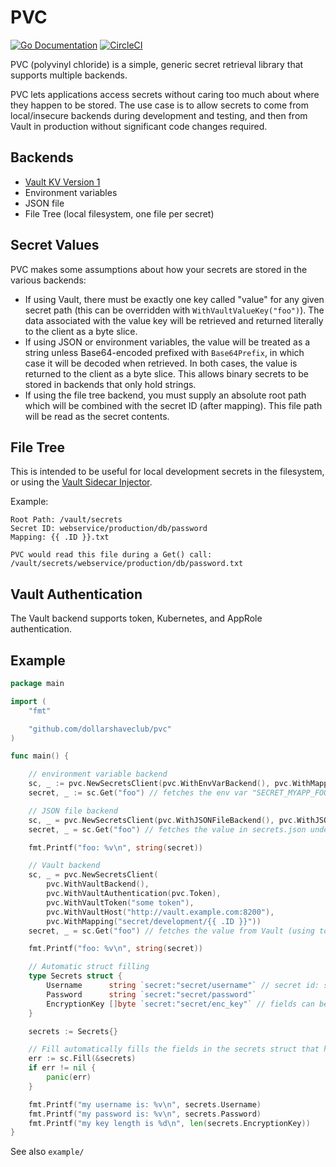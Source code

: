 # PVC
[![Go Documentation](http://img.shields.io/badge/go-documentation-blue.svg?style=flat-square)][godocs]
[![CircleCI](https://circleci.com/gh/dollarshaveclub/pvc.svg?style=svg)](https://circleci.com/gh/dollarshaveclub/pvc)

[godocs]: https://pkg.go.dev/github.com/dollarshaveclub/pvc

PVC (polyvinyl chloride) is a simple, generic secret retrieval library that supports
multiple backends.

PVC lets applications access secrets without caring too much about where they
happen to be stored. The use case is to allow secrets to come from local/insecure
backends during development and testing, and then from Vault in production without
significant code changes required.

## Backends

- [Vault KV Version 1](https://www.vaultproject.io/docs/secrets/kv)
- Environment variables
- JSON file
- File Tree (local filesystem, one file per secret)

## Secret Values

PVC makes some assumptions about how your secrets are stored in the various backends:

- If using Vault, there must be exactly one key called "value" for any given secret path (this can be overridden with 
`WithVaultValueKey("foo")`). The data associated with the value key will be retrieved and returned literally to the 
client as a byte slice.
- If using JSON or environment variables, the value will be treated as a string unless Base64-encoded prefixed with `Base64Prefix`, in which case 
it will be decoded when retrieved. In both cases, the value is returned to the client as a byte slice. This allows binary secrets to be stored in
backends that only hold strings.
- If using the file tree backend, you must supply an absolute root path which will be combined with the secret ID (after
mapping). This file path will be read as the secret contents.

## File Tree
This is intended to be useful for local development secrets in the filesystem, or using 
the [Vault Sidecar Injector](https://www.vaultproject.io/docs/platform/k8s/injector).

Example:

    Root Path: /vault/secrets
    Secret ID: webservice/production/db/password
    Mapping: {{ .ID }}.txt
    
    PVC would read this file during a Get() call:
    /vault/secrets/webservice/production/db/password.txt

## Vault Authentication

The Vault backend supports token, Kubernetes, and AppRole authentication.

## Example

```go
package main

import (
	"fmt"

	"github.com/dollarshaveclub/pvc"
)

func main() {

	// environment variable backend
	sc, _ := pvc.NewSecretsClient(pvc.WithEnvVarBackend(), pvc.WithMapping("SECRET_MYAPP_{{ .ID }}"))
	secret, _ := sc.Get("foo") // fetches the env var "SECRET_MYAPP_FOO"

	// JSON file backend
	sc, _ = pvc.NewSecretsClient(pvc.WithJSONFileBackend(), pvc.WithJSONFileLocation("secrets.json"))
	secret, _ = sc.Get("foo") // fetches the value in secrets.json under the key "foo"

	fmt.Printf("foo: %v\n", string(secret))

	// Vault backend
	sc, _ = pvc.NewSecretsClient(
		pvc.WithVaultBackend(),
		pvc.WithVaultAuthentication(pvc.Token),
		pvc.WithVaultToken("some token"),
		pvc.WithVaultHost("http://vault.example.com:8200"),
		pvc.WithMapping("secret/development/{{ .ID }}"))
	secret, _ = sc.Get("foo") // fetches the value from Vault (using token auth) from path secret/development/foo

	fmt.Printf("foo: %v\n", string(secret))

	// Automatic struct filling
	type Secrets struct {
		Username      string `secret:"secret/username"` // secret id: secret/username
		Password      string `secret:"secret/password"`
		EncryptionKey []byte `secret:"secret/enc_key"` // fields can be strings or byte slices
	}

	secrets := Secrets{}

	// Fill automatically fills the fields in the secrets struct that have "secret" tags
	err := sc.Fill(&secrets)
	if err != nil {
		panic(err)
	}

	fmt.Printf("my username is: %v\n", secrets.Username)
	fmt.Printf("my password is: %v\n", secrets.Password)
	fmt.Printf("my key length is %d\n", len(secrets.EncryptionKey))
}
```

See also `example/`
